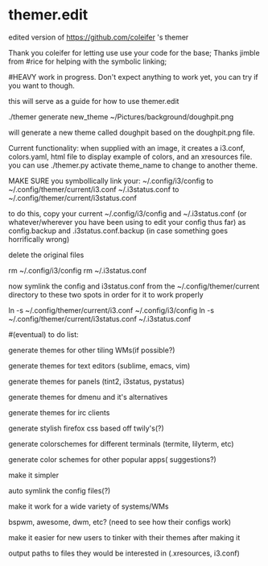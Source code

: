 # themer.edit
edited version of https://github.com/coleifer 's themer

Thank you coleifer for letting use use your code for the base;
Thanks jimble from #rice for helping with the symbolic linking;

#HEAVY work in progress.  Don't expect anything to work yet, you can try if you want to though.

this will serve as a guide for how to use themer.edit

./themer generate new_theme ~/Pictures/background/doughpit.png

will generate a new theme called doughpit based on the doughpit.png file.


Current functionality: when supplied with an image, it creates a i3.conf, colors.yaml, html file to display example of colors, and an xresources file.   you can use 
./themer.py activate theme_name
to change to another theme.

MAKE SURE you symbollically link your:
~/.config/i3/config to ~/.config/themer/current/i3.conf
~/.i3status.conf to ~/.config/themer/current/i3status.conf

to do this, copy your current ~/.config/i3/config and ~/.i3status.conf (or whatever/wherever you have been using to edit your config thus far) as config.backup and .i3status.conf.backup (in case something goes horrifically wrong)

delete the original files

rm ~/.config/i3/config
rm ~/.i3status.conf

now symlink the config and i3status.conf from the ~/.config/themer/current directory to these two spots in order for it to work properly

ln -s ~/.config/themer/current/i3.conf ~/.config/i3/config
ln -s ~/.config/themer/current/i3status.conf ~/.i3status.conf




#(eventual) to do list:


generate themes for other tiling WMs(if possible?)

generate themes for text editors (sublime, emacs, vim)

generate themes for panels (tint2, i3status, pystatus)

generate themes for dmenu and it's alternatives

generate themes for irc clients

generate stylish firefox css based off twily's(?)

generate colorschemes for different terminals (termite, lilyterm, etc)

generate color schemes for other popular apps( suggestions?)


make it simpler

  auto symlink the config files(?)


make it work for a wide variety of systems/WMs

  bspwm, awesome, dwm, etc? (need to see how their configs work) 


make it easier for new users to tinker with their themes after making it

  output paths to files they would be interested in (.xresources, i3.conf)
